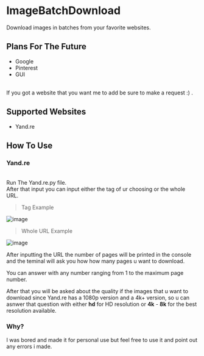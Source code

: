 # ImageBatchDownload
Download images in batches from your favorite websites.

## Plans For The Future
- Google
- Pinterest
- GUI 
</br>
If you got a website that you want me to add be sure to make a request :) .


## Supported Websites
- Yand.re

## How To Use
### **Yand.re**
</br>
Run The Yand.re.py file.
</br>
After that input you can input either the tag of ur choosing or the whole URL.
</br>

> Tag Example

![image](https://user-images.githubusercontent.com/84097707/165061252-8c5e41b2-cb4d-468e-8cb4-d2304d6c1372.png)

>Whole URL Example

![image](https://user-images.githubusercontent.com/84097707/165061497-74eb18c3-5a03-4498-985d-7579559ed6dd.png)

After inputting the URL the number of pages will be printed in the console and the teminal will ask you how how many pages u want to download.

You can answer with any number ranging from 1 to the maximum page number.

After that you will be asked about the quality if the images that u want to download since Yand.re has a 1080p version and a 4k+ version, so u can asnwer that question with either **hd** for HD resolution or **4k** - **8k** for the best resolution available.
### Why?
I was bored and made it for personal use but feel free to use it and point out any errors i made.



